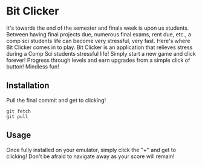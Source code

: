 # Bit Clicker

It's towards the end of the semester and finals week is upon us students. Between having final projects due, numerous final exams, rent due, etc., a comp sci students life can become very stressful, very fast. Here's where Bit Clicker comes in to play.
Bit Clicker is an application that relieves stress during a Comp Sci students stressful life! Simply start a new game and click forever! Progress through levels and earn upgrades from a simple click of button! Mindless fun!

## Installation

Pull the final commit and get to clicking!

```git
git fetch
git pull
```

## Usage

Once fully installed on your emulator, simply click the "+" and get to clicking! Don't be afraid to navigate away as your score will remain!